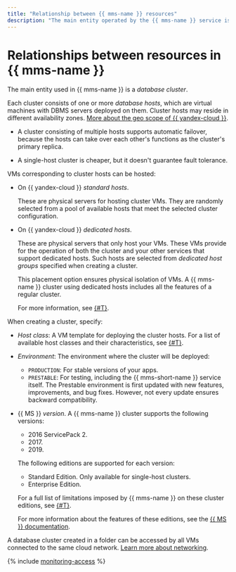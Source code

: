 ```yaml
---
title: "Relationship between {{ mms-name }} resources"
description: "The main entity operated by the {{ mms-name }} service is a database cluster. Each cluster consists of one or more database hosts — virtual machines with deployed DBMS servers. The cluster hosts can be located in different availability zones."
---
```


# Relationships between resources in {{ mms-name }}

The main entity used in {{ mms-name }} is a _database cluster_.

Each cluster consists of one or more _database hosts_, which are virtual machines with DBMS servers deployed on them. Cluster hosts may reside in different availability zones. [More about the geo scope of {{ yandex-cloud }}](../../overview/concepts/geo-scope.md).

* A cluster consisting of multiple hosts supports automatic failover, because the hosts can take over each other's functions as the cluster's primary replica.

* A single-host cluster is cheaper, but it doesn't guarantee fault tolerance.

VMs corresponding to cluster hosts can be hosted:

* On {{ yandex-cloud }} _standard hosts_.

    These are physical servers for hosting cluster VMs. They are randomly selected from a pool of available hosts that meet the selected cluster configuration.

* On {{ yandex-cloud }} _dedicated hosts_.

    These are physical servers that only host your VMs. These VMs provide for the operation of both the cluster and your other services that support dedicated hosts. Such hosts are selected from _dedicated host groups_ specified when creating a cluster.

    This placement option ensures physical isolation of VMs. A {{ mms-name }} cluster using dedicated hosts includes all the features of a regular cluster.

    For more information, see [{#T}](../../compute/concepts/dedicated-host.md).

When creating a cluster, specify:
* _Host class_: A VM template for deploying the cluster hosts. For a list of available host classes and their characteristics, see [{#T}](instance-types.md).

* _Environment_: The environment where the cluster will be deployed:
   * `PRODUCTION`: For stable versions of your apps.
   * `PRESTABLE`: For testing, including the {{ mms-short-name }} service itself. The Prestable environment is first updated with new features, improvements, and bug fixes. However, not every update ensures backward compatibility.

* {{ MS }} _version_. A {{ mms-name }} cluster supports the following versions:

  * 2016 ServicePack 2.
  * 2017\.
  * 2019\.

  The following editions are supported for each version:

  * Standard Edition. Only available for single-host clusters.
  * Enterprise Edition.

  For a full list of limitations imposed by {{ mms-name }} on these cluster editions, see [{#T}](limits.md).

  For more information about the features of these editions, see the [{{ MS }} documentation](https://docs.microsoft.com/en-us/sql/sql-server/editions-and-components-of-sql-server-2016?view=sql-server-ver15).

A database cluster created in a folder can be accessed by all VMs connected to the same cloud network. [Learn more about networking](../../vpc/).

{% include [monitoring-access](../../_includes/mdb/monitoring-access.md) %}
